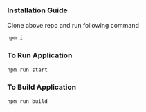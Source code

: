 

### Installation Guide

Clone above repo and run following command

```
npm i
```

### To Run Application

```
npm run start
```

### To Build Application
```
npm run build
```






